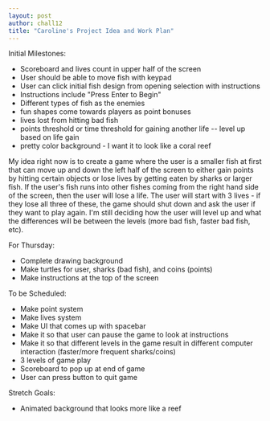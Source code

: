 ```yaml
---
layout: post
author: chall12
title: "Caroline's Project Idea and Work Plan"
---
```


Initial Milestones:
- Scoreboard and lives count in upper half of the screen
- User should be able to move fish with keypad
- User can click initial fish design from opening selection with instructions
- Instructions include "Press Enter to Begin"
- Different types of fish as the enemies
- fun shapes come towards players as point bonuses
- lives lost from hitting bad fish
- points threshold or time threshold for gaining another life -- level up based on life gain
- pretty color background - I want it to look like a coral reef


My idea right now is to create a game where the user is a smaller fish at first that can move up and down the left half of the screen to either gain points by hitting certain objects or lose lives by getting eaten by sharks or larger fish. If the user's fish runs into other fishes coming from the right hand side of the screen, then the user will lose a life. The user will start with 3 lives - if they lose all three of these, the game should shut down and ask the user if they want to play again. I'm still deciding how the user will level up and what the differences will be between the levels (more bad fish, faster bad fish, etc).


For Thursday: 
- Complete drawing background
- Make turtles for user, sharks (bad fish), and coins (points)
- Make instructions at the top of the screen

To be Scheduled:
- Make point system
- Make lives system
- Make UI that comes up with spacebar
- Make it so that user can pause the game to look at instructions
- Make it so that different levels in the game result in different computer interaction (faster/more frequent sharks/coins)
- 3 levels of game play
- Scoreboard to pop up at end of game
- User can press button to quit game

Stretch Goals:
- Animated background that looks more like a reef
